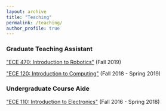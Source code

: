 ```yaml
---
layout: archive
title: "Teaching"
permalink: /teaching/
author_profile: true
---
```


### Graduate Teaching Assistant
["ECE 470: Introduction to Robotics"](https://publish.illinois.edu/ece470-intro-robotics/) (Fall 2019)

["ECE 120: Introduction to Computing"](https://wiki.illinois.edu//wiki/display/ece120/Home) (Fall 2018 - Spring 2019)

### Undergraduate Course Aide
["ECE 110: Introduction to Electronics"](https://courses.engr.illinois.edu/ece110/) (Fall 2016 - Spring 2018)